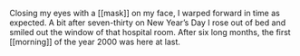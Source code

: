 Closing my eyes with a [[mask]] on my face, I warped forward in time as expected. A bit after seven-thirty on New Year’s Day I rose out of bed and smiled out the window of that hospital room. After six long months, the first [[morning]] of the year 2000 was here at last.